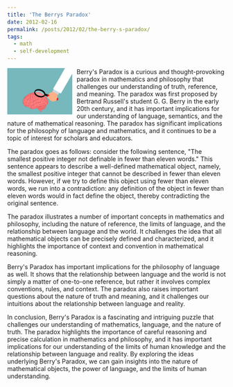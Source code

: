 ```yaml
---
title: 'The Berrys Paradox'
date: 2012-02-16
permalink: /posts/2012/02/the-berry-s-paradox/
tags:
  - math
  - self-development
---
```


<img width="150" alt="brain" src="/images/posts/the-berry-s-paradox.png" style="float: left; margin-right: 10px;" /> Berry's Paradox is a curious and thought-provoking paradox in mathematics and philosophy that challenges our understanding of truth, reference, and meaning. The paradox was first proposed by Bertrand Russell's student G. G. Berry in the early 20th century, and it has important implications for our understanding of language, semantics, and the nature of mathematical reasoning. The paradox has significant implications for the philosophy of language and mathematics, and it continues to be a topic of interest for scholars and educators.

The paradox goes as follows: consider the following sentence, "The smallest positive integer not definable in fewer than eleven words." This sentence appears to describe a well-defined mathematical object, namely, the smallest positive integer that cannot be described in fewer than eleven words. However, if we try to define this object using fewer than eleven words, we run into a contradiction: any definition of the object in fewer than eleven words would in fact define the object, thereby contradicting the original sentence.

The paradox illustrates a number of important concepts in mathematics and philosophy, including the nature of reference, the limits of language, and the relationship between language and the world. It challenges the idea that all mathematical objects can be precisely defined and characterized, and it highlights the importance of context and convention in mathematical reasoning.

Berry's Paradox has important implications for the philosophy of language as well. It shows that the relationship between language and the world is not simply a matter of one-to-one reference, but rather it involves complex conventions, rules, and context. The paradox also raises important questions about the nature of truth and meaning, and it challenges our intuitions about the relationship between language and reality. 

In conclusion, Berry's Paradox is a fascinating and intriguing puzzle that challenges our understanding of mathematics, language, and the nature of truth. The paradox highlights the importance of careful reasoning and precise calculation in mathematics and philosophy, and it has important implications for our understanding of the limits of human knowledge and the relationship between language and reality. By exploring the ideas underlying Berry's Paradox, we can gain insights into the nature of mathematical objects, the power of language, and the limits of human understanding.

